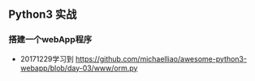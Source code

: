## Python3 实战
### 搭建一个webApp程序
- 20171229学习到
https://github.com/michaelliao/awesome-python3-webapp/blob/day-03/www/orm.py